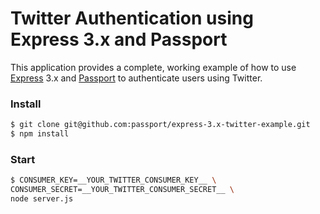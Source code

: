 # Twitter Authentication using Express 3.x and Passport

This application provides a complete, working example of how to use [Express](http://expressjs.com/)
3.x and [Passport](http://passportjs.org/) to authenticate users using Twitter.

### Install

```bash
$ git clone git@github.com:passport/express-3.x-twitter-example.git
$ npm install
```

### Start

```bash
$ CONSUMER_KEY=__YOUR_TWITTER_CONSUMER_KEY__ \
CONSUMER_SECRET=__YOUR_TWITTER_CONSUMER_SECRET__ \
node server.js
```
